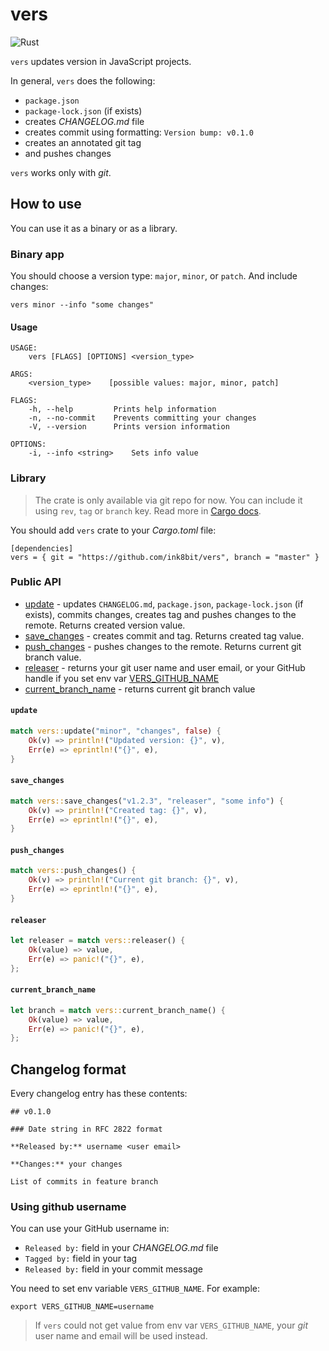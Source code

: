 # vers

![Rust](https://github.com/ink8bit/vers/workflows/Rust/badge.svg)

`vers` updates version in JavaScript projects.

In general, `vers` does the following:

- `package.json`
- `package-lock.json` (if exists)
- creates *CHANGELOG.md* file
- creates commit using formatting: `Version bump: v0.1.0`
- creates an annotated git tag
- and pushes changes

`vers` works only with _git_.

## How to use

You can use it as a binary or as a library.

### Binary app

You should choose a version type: `major`, `minor`, or `patch`. And include changes:

```console
vers minor --info "some changes"
```

#### Usage

```console
USAGE:
    vers [FLAGS] [OPTIONS] <version_type>

ARGS:
    <version_type>    [possible values: major, minor, patch]

FLAGS:
    -h, --help         Prints help information
    -n, --no-commit    Prevents committing your changes
    -V, --version      Prints version information

OPTIONS:
    -i, --info <string>    Sets info value
```

### Library

> The crate is only available via git repo for now. You can include it using `rev`, `tag` or `branch` key. Read more in [Cargo docs](https://doc.rust-lang.org/cargo/reference/specifying-dependencies.html#specifying-dependencies-from-git-repositories).

You should add `vers` crate to your *Cargo.toml* file:

```console
[dependencies]
vers = { git = "https://github.com/ink8bit/vers", branch = "master" }
```

### Public API

- [update](#update) - updates `CHANGELOG.md`, `package.json`, `package-lock.json` (if exists), commits changes, creates tag and pushes changes to the remote. Returns created version value.
- [save_changes](#save_changes) - creates commit and tag. Returns created tag value.
- [push_changes](#push_changes) - pushes changes to the remote. Returns current git branch value.
- [releaser](#releaser) - returns your git user name and user email, or your GitHub handle if you set env var [VERS_GITHUB_NAME](#using-github-username)
- [current_branch_name](#current_branch_name) - returns current git branch value

#### `update`

```rust
match vers::update("minor", "changes", false) {
    Ok(v) => println!("Updated version: {}", v),
    Err(e) => eprintln!("{}", e),
}
```

#### `save_changes`

```rust
match vers::save_changes("v1.2.3", "releaser", "some info") {
    Ok(v) => println!("Created tag: {}", v),
    Err(e) => eprintln!("{}", e),
}
```

#### `push_changes`

```rust
match vers::push_changes() {
    Ok(v) => println!("Current git branch: {}", v),
    Err(e) => eprintln!("{}", e),
}
```

#### `releaser`

```rust
let releaser = match vers::releaser() {
    Ok(value) => value,
    Err(e) => panic!("{}", e),
};
```

#### `current_branch_name`

```rust
let branch = match vers::current_branch_name() {
    Ok(value) => value,
    Err(e) => panic!("{}", e),
};
```

## Changelog format

Every changelog entry has these contents:

```console
## v0.1.0

### Date string in RFC 2822 format

**Released by:** username <user email>

**Changes:** your changes

List of commits in feature branch
```

### Using github username

You can use your GitHub username in:

- `Released by:` field in your _CHANGELOG.md_ file
- `Tagged by:` field in your tag
- `Released by:` field in your commit message

You need to set env variable `VERS_GITHUB_NAME`. For example:

```console
export VERS_GITHUB_NAME=username
```

> If `vers` could not get value from env var `VERS_GITHUB_NAME`, your *git* user name and email will be used instead.
